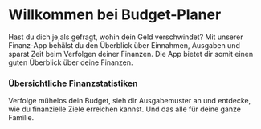 # Willkommen bei Budget-Planer

Hast du dich je,als gefragt, wohin dein Geld verschwindet? Mit unserer Finanz-App
behälst du den Überblick über Einnahmen, Ausgaben und sparst Zeit beim Verfolgen deiner Finanzen. Die 
App bietet dir somit einen guten Überblick über deine Finanzen.

### Übersichtliche Finanzstatistiken

Verfolge mühelos dein Budget, sieh dir Ausgabemuster an und entdecke, wie du finanzielle Ziele erreichen kannst.
Und das alle für deine ganze Familie.